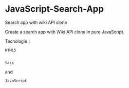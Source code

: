 # JavaScript-Search-App
Search app with wiki API clone

Create a search app with Wiki API clone in pure JavaScript.

Tecnologie :

    HTML5
    
    
    Sass
    
and 

    JavaScript
